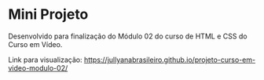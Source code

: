 # Mini Projeto

Desenvolvido para finalização do Módulo 02 do curso de HTML e CSS do Curso em Vídeo.
  
 Link para visualização: https://jullyanabrasileiro.github.io/projeto-curso-em-video-modulo-02/
